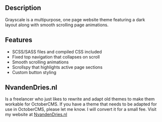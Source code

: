 ## Description

Grayscale is a multipurpose, one page website theme featuring a dark layout along with smooth scrolling page animations.

## Features

-   SCSS/SASS files and compiled CSS included
-   Fixed top navigation that collapses on scroll
-   Smooth scrolling animations
-   Scrollspy that highlights active page sections
-   Custom button styling

## NvandenDries.nl
Is a freelancer who just likes to rewrite and adapt old themes to make them workable for OctoberCMS. 
If you have a theme that needs to be adapted for use in OctoberCMS, please let me know. I will convert it for a small fee.
Visit my website at [NvandenDries.nl](https://nvandendries.nl)
